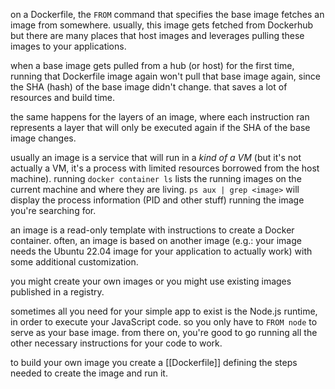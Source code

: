 on a Dockerfile, the `FROM` command that specifies the base image fetches an image from somewhere. usually, this image gets fetched from Dockerhub but there are many places that host images and leverages pulling these images to your applications.

when a base image gets pulled from a hub (or host) for the first time, running that Dockerfile image again won't pull that base image again, since the SHA (hash) of the base image didn't change. that saves a lot of resources and build time.

the same happens for the layers of an image, where each instruction ran represents a layer that will only be executed again if the SHA of the base image changes.

usually an image is a service that will run in a _kind of a VM_ (but it's not actually a VM, it's a process with limited resources borrowed from the host machine). running `docker container ls` lists the running images on the current machine and where they are living. `ps aux | grep <image>` will display the process information (PID and other stuff) running the image you're searching for.

an image is a read-only template with instructions to create a Docker container. often, an image is based on another image (e.g.: your image needs the Ubuntu 22.04 image for your application to actually work) with some additional customization.

you might create your own images or you might use existing images published in a registry.

sometimes all you need for your simple app to exist is the Node.js runtime, in order to execute your JavaScript code. so you only have to `FROM node` to serve as your base image. from there on, you're good to go running all the other necessary instructions for your code to work.

to build your own image you create a [[Dockerfile]] defining the steps needed to create the image and run it.